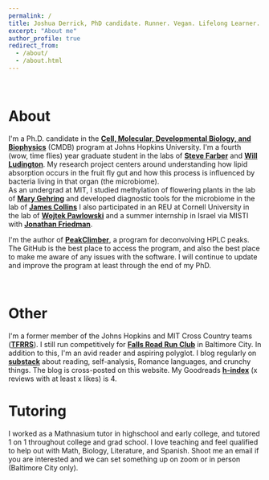 ```yaml
---
permalink: /
title: Joshua Derrick, PhD candidate. Runner. Vegan. Lifelong Learner.
excerpt: "About me"
author_profile: true
redirect_from:
  - /about/
  - /about.html
---
```


<br />

# About

I'm a Ph.D. candidate in the **[Cell, Molecular, Developmental Biology, and Biophysics](https://cmdb.jhu.edu/)** (CMDB) program at Johns Hopkins University. I'm a fourth (wow, time flies) year graduate student in the labs of **[Steve Farber](https://sites.google.com/carnegiescience.edu/spotlight-farber-lab/)** and **[Will Ludington](https://bse.carnegiescience.edu/dr-william-ludington)**. My research project centers around understanding how lipid absorption occurs in the fruit fly gut and how this process is influenced by bacteria living in that organ (the microbiome).  
As an undergrad at MIT, I studied methylation of flowering plants in the lab of **[Mary Gehring](http://gehringlab.wi.mit.edu)** and developed diagnostic tools for the microbiome in the lab of **[James Collins](https://www.collinslab.mit.edu)** I also participated in an REU at Cornell University in the lab of **[Wojtek Pawlowski](https://cals.cornell.edu/people/wojtek-pawlowski)** and a summer internship in Israel via MISTI with **[Jonathan Friedman](https://www.friedmanlab.net)**.  

I'm the author of **[PeakClimber](https://github.com/ATiredVegan/PeakClimber)**, a program for deconvolving HPLC peaks. The GitHub is the best place to access the program, and also the best place to make me aware of any issues with the software. I will continue to update and improve the program at least through the end of my PhD. 

<br />

# Other 

I'm a former member of the Johns Hopkins and MIT Cross Country teams (**[TFRRS](https://www.tfrrs.org/athletes/6082124/Johns_Hopkins/Josh_Derrick.html)**). I still run competitively for **[Falls Road Run Club](https://shop.baltimorerunning.com)** in Baltimore City.  In addition to this, I'm an avid reader and aspiring polyglot. I blog regularly on **[substack](https://deusexvita.substack.com)** about reading, self-analysis, Romance languages, and crunchy things. The blog is cross-posted on this website. My Goodreads **[h-index](https://www.goodreads.com/review/list/63766642?sort=review&view=reviews)** (x reviews with at least x likes) is 4. 

# Tutoring
I worked as a Mathnasium tutor in highschool and early college, and tutored 1 on 1 throughout college and grad school. I love teaching and feel qualified to help out with Math, Biology, Literature, and Spanish. Shoot me an email if you are interested and we can set something up on zoom or in person (Baltimore City only).  

